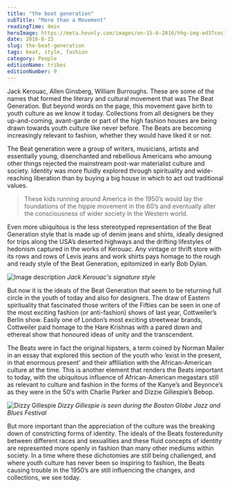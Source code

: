 ```yaml
---
title: "the beat generation"
subTitle: "More than a Movement"
readingTime: 4min
heroImage: https://meta.hevnly.com/images/on-15-6-2016/hhg-img-ed37cecf-b954-4f60-b78b-3dbc061420d3.png
date: 2016-6-15
slug: the-beat-generation
tags: beat, style, fashion
category: People
editionName: tribes
editionNumber: 9
---
```


Jack Kerouac, Allen Ginsberg, William Burroughs. These are some of the names that formed the literary and cultural movement that was The Beat Generation. But beyond words on the page, this movement gave birth to youth culture as we know it today. Collections from all designers be they up-and-coming, avant-garde or part of the high fashion houses are being drawn towards youth culture like never before. The Beats are becoming increasingly relevant to fashion, whether they would have liked it or not.

The Beat generation were a group of writers, musicians, artists and essentially young, disenchanted and rebellious Americans who amoung other things rejected the mainstream post-war materialist culture and society. Identity was more fluidly explored through spirituality and wide-reaching liberation than by buying a big house in which to act out traditional values.

>These kids running around America in the 1950’s would lay the foundations of the hippie movement in the 60’s and eventually alter the consciousness of wider society in the Western world.

Even more ubiquitous is the less stereotyped representation of the Beat Generation style that is made up of denim jeans and shirts, ideally designed for trips along the USA’s deserted highways and the drifting lifestyles of hedonism captured in the works of Kerouac. Any vintage or thrift store with its rows and rows of Levis jeans and work shirts pays homage to the rough and ready style of the Beat Generation, epitomized in early Bob Dylan.


![Image description](https://meta.hevnly.com/images/on-15-6-2016/hhg-img-4c8fa9c4-e1f0-4efd-9d7f-9a45ba33a0ce.png)
*Jack Kerouac's signature style*

But now it is the ideals of the Beat Generation that seem to be returning full circle in the youth of today and also for designers. The draw of Eastern spirituality that fascinated those writers of the Fifties can be seen in one of the most exciting fashion (or anti-fashion) shows of last year, Cottweiler’s Berlin show. Easily one of London’s most exciting streetwear brands, Cottweiler paid homage to the Hare Krishnas with a pared down and ethereal show that honoured ideas of unity and the transcendent.

The Beats were in fact the original hipsters, a term coined by Norman Mailer in an essay that explored this section of the youth who ‘exist in the present, in that enormous present’ and their affiliation with the African-American culture at the time. This is another element that renders the Beats important to today, with the ubiquitous influence of African-American megastars still as relevant to culture and fashion in the forms of the Kanye’s and Beyonce’s as they were in the 50‘s with Charlie Parker and Dizzie Gillespie’s Bebop.


![Dizzy Gillespie](https://meta.hevnly.com/images/on-16-6-2016/hhg-img-e8ac8885-19e1-4826-9841-edf2f08d262d.png)
*Dizzy Gillespie is seen during the Boston Globe Jazz and Blues Festival*

But more important than the appreciation of the culture was the breaking down of constricting forms of identity. The ideals of the Beats fosteredunity between different races and sexualities and these fluid concepts of identity are represented more openly in fashion than many other mediums within society. In a time where these dichotomies are still being challenged, and where youth culture has never been so inspiring to fashion, the Beats causing trouble in the 1950’s are still influencing the changes, and collections, we see today.
